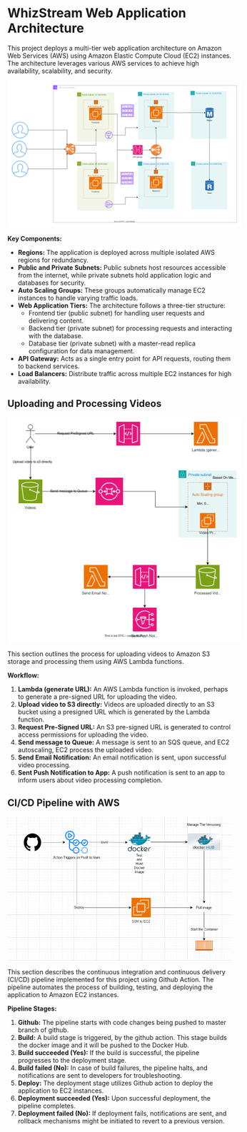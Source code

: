 # WhizStream Web Application Architecture

This project deploys a multi-tier web application architecture on Amazon Web Services (AWS) using Amazon Elastic Compute Cloud (EC2) instances. The architecture leverages various AWS services to achieve high availability, scalability, and security.

<img src="aws.drawio.svg" style="background-color: white; padding: 10px">

**Key Components:**

- **Regions:** The application is deployed across multiple isolated AWS regions for redundancy.
- **Public and Private Subnets:** Public subnets host resources accessible from the internet, while private subnets hold application logic and databases for security.
- **Auto Scaling Groups:** These groups automatically manage EC2 instances to handle varying traffic loads.
- **Web Application Tiers:** The architecture follows a three-tier structure:
  - Frontend tier (public subnet) for handling user requests and delivering content.
  - Backend tier (private subnet) for processing requests and interacting with the database.
  - Database tier (private subnet) with a master-read replica configuration for data management.
- **API Gateway:** Acts as a single entry point for API requests, routing them to backend services.
- **Load Balancers:** Distribute traffic across multiple EC2 instances for high availability.

## Uploading and Processing Videos

<img src="services.drawio.svg" style="background-color: white; padding: 10px">

This section outlines the process for uploading videos to Amazon S3 storage and processing them using AWS Lambda functions.

**Workflow:**

1. **Lambda (generate URL):** An AWS Lambda function is invoked, perhaps to generate a pre-signed URL for uploading the video.
2. **Upload video to S3 directly:** Videos are uploaded directly to an S3 bucket using a presigned URL which is generated by the Lambda function.
3. **Request Pre-Signed URL:** An S3 pre-signed URL is generated to control access permissions for uploading the video.
4. **Send message to Queue:** A message is sent to an SQS queue, and EC2 autoscaling, EC2 process the uploaded video.
5. **Send Email Notification:** An email notification is sent, upon successful video processing.
6. **Sent Push Notification to App:** A push notification is sent to an app to inform users about video processing completion.

## CI/CD Pipeline with AWS

<img src="cicd.png" style="background-color: white;">

This section describes the continuous integration and continuous delivery (CI/CD) pipeline implemented for this project using Github Action. The pipeline automates the process of building, testing, and deploying the application to Amazon EC2 instances.

**Pipeline Stages:**

1. **Github:** The pipeline starts with code changes being pushed to master branch of github.
2. **Build:** A build stage is triggered, by the github action. This stage builds the docker image and it will be pushed to the Docker Hub.
3. **Build succeeded (Yes):** If the build is successful, the pipeline progresses to the deployment stage.
4. **Build failed (No):** In case of build failures, the pipeline halts, and notifications are sent to developers for troubleshooting.
5. **Deploy:** The deployment stage utilizes Github action to deploy the application to EC2 instances.
6. **Deployment succeeded (Yes):** Upon successful deployment, the pipeline completes.
7. **Deployment failed (No):** If deployment fails, notifications are sent, and rollback mechanisms might be initiated to revert to a previous version.
